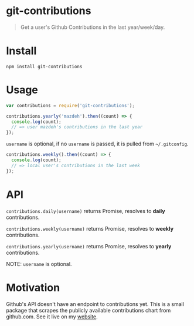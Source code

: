 # git-contributions
> Get a user's Github Contributions in the last year/week/day.

# Install
``` npm install git-contributions ```

# Usage
```js
var contributions = require('git-contributions');

contributions.yearly('mazdeh').then((count) => {
  console.log(count);
  // => user mazdeh's contributions in the last year
});
```

`username` is optional, if no `username` is passed, it is pulled from `~/.gitconfig`.

```js
contributions.weekly().then((count) => {
  console.log(count);
  // => local user's contributions in the last week
});
```

# API
`contributions.daily(username)` returns Promise, resolves to **daily** contributions.

`contributions.weekly(username)` returns Promise, resolves to **weekly** contributions.

`contributions.yearly(username)` returns Promise, resolves to **yearly** contributions.

NOTE: `username` is optional.

# Motivation
Github's API doesn't have an endpoint to contributions yet. This is a small package that scrapes the publicly available contributions chart from github.com.
See it live on my [website](wwww.mazdeh.com).
